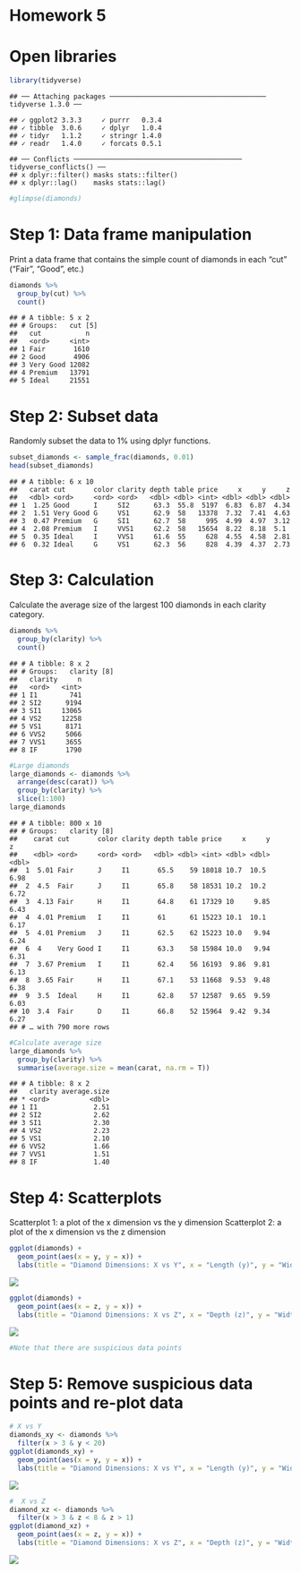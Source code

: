 **Homework 5**
================

# Open libraries

``` r
library(tidyverse)
```

    ## ── Attaching packages ─────────────────────────────────────── tidyverse 1.3.0 ──

    ## ✓ ggplot2 3.3.3     ✓ purrr   0.3.4
    ## ✓ tibble  3.0.6     ✓ dplyr   1.0.4
    ## ✓ tidyr   1.1.2     ✓ stringr 1.4.0
    ## ✓ readr   1.4.0     ✓ forcats 0.5.1

    ## ── Conflicts ────────────────────────────────────────── tidyverse_conflicts() ──
    ## x dplyr::filter() masks stats::filter()
    ## x dplyr::lag()    masks stats::lag()

``` r
#glimpse(diamonds)
```

# Step 1: Data frame manipulation

Print a data frame that contains the simple count of diamonds in each
“cut” (“Fair”, “Good”, etc.)

``` r
diamonds %>%
  group_by(cut) %>%
  count()
```

    ## # A tibble: 5 x 2
    ## # Groups:   cut [5]
    ##   cut           n
    ##   <ord>     <int>
    ## 1 Fair       1610
    ## 2 Good       4906
    ## 3 Very Good 12082
    ## 4 Premium   13791
    ## 5 Ideal     21551

# Step 2: Subset data

Randomly subset the data to 1% using dplyr functions.

``` r
subset_diamonds <- sample_frac(diamonds, 0.01)
head(subset_diamonds)
```

    ## # A tibble: 6 x 10
    ##   carat cut       color clarity depth table price     x     y     z
    ##   <dbl> <ord>     <ord> <ord>   <dbl> <dbl> <int> <dbl> <dbl> <dbl>
    ## 1  1.25 Good      I     SI2      63.3  55.8  5197  6.83  6.87  4.34
    ## 2  1.51 Very Good G     VS1      62.9  58   13378  7.32  7.41  4.63
    ## 3  0.47 Premium   G     SI1      62.7  58     995  4.99  4.97  3.12
    ## 4  2.08 Premium   I     VVS1     62.2  58   15654  8.22  8.18  5.1 
    ## 5  0.35 Ideal     I     VVS1     61.6  55     628  4.55  4.58  2.81
    ## 6  0.32 Ideal     G     VS1      62.3  56     828  4.39  4.37  2.73

# Step 3: Calculation

Calculate the average size of the largest 100 diamonds in each clarity
category.

``` r
diamonds %>%
  group_by(clarity) %>%
  count()
```

    ## # A tibble: 8 x 2
    ## # Groups:   clarity [8]
    ##   clarity     n
    ##   <ord>   <int>
    ## 1 I1        741
    ## 2 SI2      9194
    ## 3 SI1     13065
    ## 4 VS2     12258
    ## 5 VS1      8171
    ## 6 VVS2     5066
    ## 7 VVS1     3655
    ## 8 IF       1790

``` r
#Large diamonds
large_diamonds <- diamonds %>%
  arrange(desc(carat)) %>%
  group_by(clarity) %>%
  slice(1:100)
large_diamonds
```

    ## # A tibble: 800 x 10
    ## # Groups:   clarity [8]
    ##    carat cut       color clarity depth table price     x     y     z
    ##    <dbl> <ord>     <ord> <ord>   <dbl> <dbl> <int> <dbl> <dbl> <dbl>
    ##  1  5.01 Fair      J     I1       65.5    59 18018 10.7  10.5   6.98
    ##  2  4.5  Fair      J     I1       65.8    58 18531 10.2  10.2   6.72
    ##  3  4.13 Fair      H     I1       64.8    61 17329 10     9.85  6.43
    ##  4  4.01 Premium   I     I1       61      61 15223 10.1  10.1   6.17
    ##  5  4.01 Premium   J     I1       62.5    62 15223 10.0   9.94  6.24
    ##  6  4    Very Good I     I1       63.3    58 15984 10.0   9.94  6.31
    ##  7  3.67 Premium   I     I1       62.4    56 16193  9.86  9.81  6.13
    ##  8  3.65 Fair      H     I1       67.1    53 11668  9.53  9.48  6.38
    ##  9  3.5  Ideal     H     I1       62.8    57 12587  9.65  9.59  6.03
    ## 10  3.4  Fair      D     I1       66.8    52 15964  9.42  9.34  6.27
    ## # … with 790 more rows

``` r
#Calculate average size
large_diamonds %>%
  group_by(clarity) %>%
  summarise(average.size = mean(carat, na.rm = T))
```

    ## # A tibble: 8 x 2
    ##   clarity average.size
    ## * <ord>          <dbl>
    ## 1 I1              2.51
    ## 2 SI2             2.62
    ## 3 SI1             2.30
    ## 4 VS2             2.23
    ## 5 VS1             2.10
    ## 6 VVS2            1.66
    ## 7 VVS1            1.51
    ## 8 IF              1.40

# Step 4: Scatterplots

Scatterplot 1: a plot of the x dimension vs the y dimension Scatterplot
2: a plot of the x dimension vs the z dimension

``` r
ggplot(diamonds) +
  geom_point(aes(x = y, y = x)) +
  labs(title = "Diamond Dimensions: X vs Y", x = "Length (y)", y = "Width (x)")
```

![](hw_5_files/figure-gfm/unnamed-chunk-5-1.png)<!-- -->

``` r
ggplot(diamonds) +
  geom_point(aes(x = z, y = x)) +
  labs(title = "Diamond Dimensions: X vs Z", x = "Depth (z)", y = "Width (x)")
```

![](hw_5_files/figure-gfm/unnamed-chunk-5-2.png)<!-- -->

``` r
#Note that there are suspicious data points
```

# Step 5: Remove suspicious data points and re-plot data

``` r
# X vs Y
diamonds_xy <- diamonds %>%
  filter(x > 3 & y < 20)
ggplot(diamonds_xy) +
  geom_point(aes(x = y, y = x)) +
  labs(title = "Diamond Dimensions: X vs Y", x = "Length (y)", y = "Width (x)")
```

![](hw_5_files/figure-gfm/unnamed-chunk-6-1.png)<!-- -->

``` r
#  X vs Z
diamond_xz <- diamonds %>%
  filter(x > 3 & z < 8 & z > 1)
ggplot(diamond_xz) +
  geom_point(aes(x = z, y = x)) +
  labs(title = "Diamond Dimensions: X vs Z", x = "Depth (z)", y = "Width (x)")
```

![](hw_5_files/figure-gfm/unnamed-chunk-6-2.png)<!-- -->
